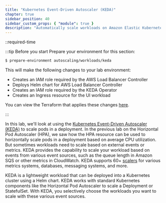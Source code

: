 ```yaml
---
title: "Kubernetes Event-Driven Autoscaler (KEDA)"
chapter: true
sidebar_position: 40
sidebar_custom_props: { "module": true }
description: "Automatically scale workloads on Amazon Elastic Kubernetes Service with KEDA"
---
```


::required-time

:::tip Before you start
Prepare your environment for this section:

```bash timeout=300 wait=30
$ prepare-environment autoscaling/workloads/keda
```

This will make the following changes to your lab environment:

- Creates an IAM role required by the AWS Load Balancer Controller
- Deploys Helm chart for AWS Load Balancer Controller
- Creates an IAM role required by the KEDA Operator
- Creates an Ingress resource for the UI workload

You can view the Terraform that applies these changes [here](https://github.com/VAR::MANIFESTS_OWNER/VAR::MANIFESTS_REPOSITORY/tree/VAR::MANIFESTS_REF/manifests/modules/autoscaling/workloads/keda/.workshop/terraform).

:::

In this lab, we'll look at using the [Kubernetes Event-Driven Autoscaler (KEDA)](https://keda.sh/) to scale pods in a deployment. In the previous lab on the Horizontal Pod Autoscaler (HPA), we saw how the HPA resource can be used to horizontally scale pods in a deployment based on average CPU utilization. But sometimes workloads need to scale based on external events or metrics. KEDA provides the capability to scale your workload based on events from various event sources, such as the queue length in Amazon SQS or other metrics in CloudWatch. KEDA supports 60+ [scalers](https://keda.sh/docs/scalers/) for various metrics systems, databases, messaging systems, and more.

KEDA is a lightweight workload that can be deployed into a Kubernetes cluster using a Helm chart. KEDA works with standard Kubernetes components like the Horizontal Pod Autoscaler to scale a Deployment or StatefulSet. With KEDA, you selectively choose the workloads you want to scale with these various event sources.